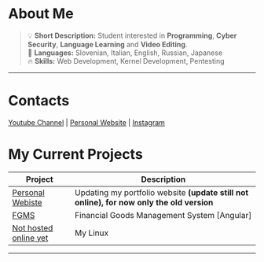 # About Me

> :bulb: **Short Description:** Student interested in <b>Programming</b>, <b>Cyber Security</b>, <b>Language Learning</b> and <b>Video Editing</b>.\
> :crossed_flags: **Languages:** Slovenian, Italian, English, Russian, Japanese\
> :fire: **Skills:** Web Development, Kernel Development, Pentesting
***

# Contacts 

<a href="https://www.youtube.com/channel/UCICp0q6JpR_9yeICzj9mBkA">Youtube Channel</a> |
<a href="http://kevintheadminman.epizy.com">Personal Website</a> |
<a href="https://www.instagram.com/kevinj____/">Instagram</a>

# My Current Projects 

| Project      | Description |
| ----------- | ----------- |
| <a href="http://kevintheadminman.epizy.com">Personal Webiste</a>      | Updating my portfolio website **(update still not online), for now only the old version**</b> |
| <a href="https://github.com/osamu-kj/FGMS">FGMS</a>      | Financial Goods Management System \[Angular\]</b> |
| <a href="https://github.com/osamu-kj/">Not hosted online yet</a>      | My Linux</b> |

***
